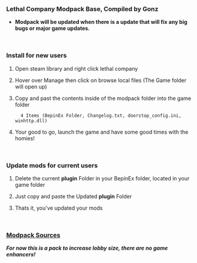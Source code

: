 ### **Lethal Company Modpack Base, Compiled by Gonz**

- **Modpack will be updated when there is a update that will fix any big bugs or major game updates.** <br />

<br />

### **Install for new users**

1) Open steam library and right click lethal company
2) Hover over Manage then click on browse local files (The Game folder will open up)
3) Copy and past the contents inside of the modpack folder into the game folder

         4 Items (BepinEx Folder, Changelog.txt, doorstop_config.ini, winhttp.dll)

4) Your good to go, launch the game and have some good times with the homies!

<br />

### **Update mods for current users**

1) Delete the current **plugin** Folder in your BepinEx folder, located in your game folder

2) Just copy and paste the Updated **plugin** Folder
 
3) Thats it, you've updated your mods

<br />

### [Modpack Sources](https://github.com/aformofmatter/Lethal-Company-Modpack/blob/main/docs/ModSources.md)

***For now this is a pack to increase lobby size, there are no game enhancers!***
